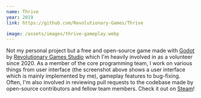 ```yaml
---
name: Thrive
year: 2019
link: https://github.com/Revolutionary-Games/Thrive

image: /assets/images/thrive-gameplay.webp
---
```


Not my personal project but a free and open-source game made with [Godot](https://godotengine.org) by [Revolutionary Games Studio](https://revolutionarygamesstudio.com) which I'm heavily involved in as a volunteer since 2020. As a member of the core programming team, I work on various things from user interface (the screenshot above shows a user interface which is mainly implemented by me), gameplay features to bug-fixing. Often, I'm also involved in reviewing pull requests to the codebase made by open-source contributors and fellow team members. Check it out on [Steam](https://store.steampowered.com/app/1779200/Thrive/)!

